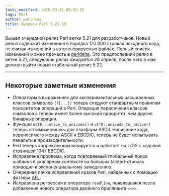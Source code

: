 ```yaml
---
last\_modified: 2015-03-21 09:01:29
tags: Perl
author: perlnews
title: Выпущен Perl 5.21.10
---
```


Вышел очередной релиз Perl ветки 5.21 для разработчиков. Новый релиз содержит
изменения в порядка 170 000 строках исходного кода, не считая изменений в
автогенерируемых файлах. Полный список изменений можно прочесть в
[perldelta](https://metacpan.org/pod/release/SHAY/perl-5.21.10/pod/perldelta.pod).
Это предпоследний релиз в ветке 5.21, следующий релиз ожидается 20 апреля,
после чего в мае должен выйти новый стабильный релиз 5.22.

---

## Некоторые заметные изменения

* Операторы в выражениях для экспериментальных расширенных классов символов
  `(?[...])` теперь следуют стандартным правилам приоритетов операций в Perl.
  Операция пересечения классов символов `&` теперь имеет более высокий
  приоритет, чем другие бинарные операции.
* Функции `utf8::native_to_unicode()` и  `utf8::unicode_to_native()` теперь
  оптимизированы для платформ ASCII. Написание кода, переносимого между ASCII и
  EBCDIC, теперь не будет испытывать пенальти в производительности.
* Perl теперь корректно компилируется и работает на z/OS с кодовой страницей
  1047 EBCDIC.
* Исправлена проблема, когда повторяемый глобальный поиск шаблона в скалярном
  контексте на больших tainted-строках приводил к экспоненциальному замедлению.
* Очередная пачка исправлений крахов Perl, найденных с помощью фаззера
  [AFL](http://lcamtuf.coredump.cx/afl).
* Исправлена регрессия в операторе `readline`, появившаяся после добавления
  нового оператора двойного бриллианта `<<>>`.
 
